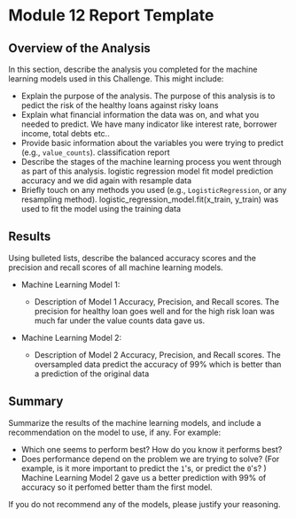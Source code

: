 # Module 12 Report Template

## Overview of the Analysis

In this section, describe the analysis you completed for the machine learning models used in this Challenge. This might include:

* Explain the purpose of the analysis.
The purpose of this analysis is to pedict the risk of the healthy loans against risky loans
* Explain what financial information the data was on, and what you needed to predict.
We have many indicator like interest rate, borrower income, total debts etc..
* Provide basic information about the variables you were trying to predict (e.g., `value_counts`).
classification report
* Describe the stages of the machine learning process you went through as part of this analysis.
logistic regression
model fit
model prediction
accuracy
and we did again with resample data
* Briefly touch on any methods you used (e.g., `LogisticRegression`, or any resampling method).
logistic_regression_model.fit(x_train, y_train) was used to fit the model using the training data
## Results

Using bulleted lists, describe the balanced accuracy scores and the precision and recall scores of all machine learning models.

* Machine Learning Model 1:
  * Description of Model 1 Accuracy, Precision, and Recall scores.
The precision for healthy loan goes well and for the high risk loan was much far under the value counts data gave us.


* Machine Learning Model 2:
  * Description of Model 2 Accuracy, Precision, and Recall scores.
The oversampled data predict the accuracy of 99% which is better than a prediction of the original data
## Summary

Summarize the results of the machine learning models, and include a recommendation on the model to use, if any. For example:
* Which one seems to perform best? How do you know it performs best?
* Does performance depend on the problem we are trying to solve? (For example, is it more important to predict the `1`'s, or predict the `0`'s? )
 Machine Learning Model 2 gave us a better prediction with 99% of accuracy so it perfomed better tham the first model.
 
If you do not recommend any of the models, please justify your reasoning.
